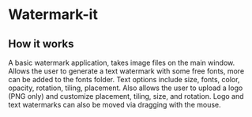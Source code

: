 # Watermark-it 

## How it works
A basic watermark application, takes image files on the main window. Allows the user to generate a text watermark with some free fonts, more can be added to the fonts folder.
Text options include size, fonts, color, opacity, rotation, tiling, placement. 
Also allows the user to upload a logo (PNG only) and customize placement, tiling, size, and rotation.
Logo and text watermarks can also be moved via dragging with the mouse. 
